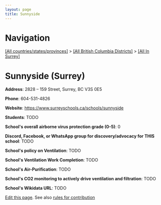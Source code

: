 ```yaml
---
layout: page
title: Sunnyside
---
```

# Navigation

[[All countries/states/provinces]](../../..) > [[All British Columbia Districts]](../..) > [[All In Surrey]](..)

# Sunnyside (Surrey)

**Address**: 2828 – 159 Street, Surrey, BC V3S 0E5

**Phone**: 604-531-4826

**Website**: <https://www.surreyschools.ca/schools/sunnyside>

**Students**: TODO

**School's overall airborne virus protection grade (0-5)**: 0

**Discord, Facebook, or WhatsApp group for discovery/advocacy for THIS school**: TODO

**School's policy on Ventilation**: TODO

**School's Ventilation Work Completion**: TODO

**School's Air-Purification**: TODO

**School's CO2 monitoring to actively drive ventilation and filtration**: TODO

**School's Wikidata URL**: TODO


[Edit this page](https://github.com/ventilate-schools/BC/edit/main/./Surrey/Sunnyside.md). See also [rules for contribution](../../../contribution-rules/)